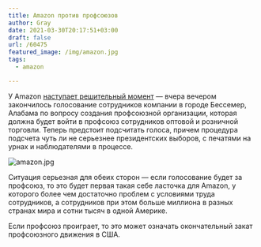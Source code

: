 ```yaml
---
title: Amazon против профсоюзов
author: Gray
date: 2021-03-30T20:17:51+03:00
draft: false
url: /60475
featured_image: /img/amazon.jpg
tags:
  - amazon

---
```


У Amazon [наступает решительный момент](https://www.bloomberg.com/news/articles/2021-03-29/amazon-union-vote-ends-as-both-sides-brace-for-contentious-count) — вчера вечером закончилось голосование сотрудников компании в городе Бессемер, Алабама по вопросу создания профсоюзной организации, которая должна будет войти в профсоюз сотрудников оптовой и розничной торговли. Теперь предстоит подсчитать голоса, причем процедура подсчета чуть ли не серьезнее президентских выборов, с печатями на урнах и наблюдателями в процессе.

![amazon.jpg](/img/amazon.jpg)

Ситуация серьезная для обеих сторон — если голосование будет за профсоюз, то это будет первая такая себе ласточка для Amazon, у которого более чем достаточно проблем с условиями труда сотрудников, а сотрудников при этом больше миллиона в разных странах мира и сотни тысяч в одной Америке.

Если профсоюз проиграет, то это может означать окончательный закат профсоюзного движения в США.
